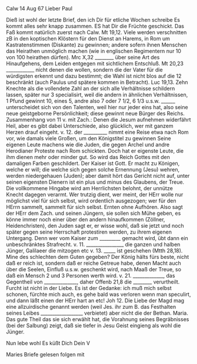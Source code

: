  Calw 14 Aug 67
Lieber Paul

Dieß ist wohl der letzte Brief, den ich Dir für etliche Wochen schreibe Es kommt alles sehr knapp zusammen. ES hat Dir die Früchte geschickt. Das Faß kommt natürlich zuerst nach Calw. Mt 19,12. Viele werden verschnitten zB in den koptischen Klöstern für den Dienst an Harems, in Rom um Kastratenstimmen (Diskante) zu gewinnen; andere sofern ihnen Menschen das Heirathen unmöglich machen (wie in englischen Regimentern nur 10 von 100 heirathen dürfen). Mrc X,32 ________ über seine Art des Hinaufgehens, dem Leiden entgegen mit sichtlichem Entschluß. Mt 20,23 ____________ nicht denen die wollen, sondern die der Vater für die würdigsten erkennt und dazu bestimmt; die Wahl ist nicht blos auf die 12 beschränkt (auch Paulus und spätere kommen in Betracht). Luc 19,13. Zehn Knechte als die vollendete Zahl an der sich alle Verhältnisse schildern lassen, später nur 3 specialisirt, weil die andern in ähnlichen Verhältnissen, 1 Pfund gewinnt 10, eines 5, andre also 7 oder 7 1/2, 6 1/3 u.s.w. ______ unterscheidet sich von den Talenten, weil hier nur jeder eins hat, also seine neue geistgeborne Persönlichkeit; diese gewinnt neue Bürger des Reichs. Zusammenhang von 11 v. mit Zach.: Denen die Jesum aufnehmen widerfährt Heil, aber es gibt dabei Unterschiede, also glücklich, wer mit ganzem Herzen drauf eingeht. v. 12. der __________ nimmt eine Reise etwa nach Rom vor, wie damals viele Großen, um den Königstitel zu gewinnen Seine eigenen Leute machens wie die Juden, die gegen Archel und andre Herodianer Proteste nach Rom schickten. Doch hat er eigenste Leute, die ihm dienen mehr oder minder gut. So wird das Reich Gottes mit den damaligen Farben geschildert. Der Kaiser ist Gott. Er macht zu Königen, welche er will; die welche sich gegen solche Ernennung (Jesu) wehren, werden niedergehauen (Juden); aber damit hört das Gericht nicht auf, unter seinen eigensten Dienern ist ein plus und minus des Glaubens, der Treue. Die vollkommene Hingabe wird am Herrlichsten belohnt, der unnütze Knecht dagegen verarmt. Wer trutzig dient, wer meint, der HErr wolle nur möglichst viel für sich selbst, wird ordentlich ausgezogen; wer für den HErrn sammelt, sammelt für sich selbst. Ernten ohne Aufhören. Also sagt der HErr dem Zach. und seinen Jüngern, sie sollen sich Mühe geben, es könne immer noch einer über den andern hinaufkommen (Zöllner, Heidenchristen), den Juden sagt er, er wisse wohl, daß sie jetzt und noch später gegen seine Herrschaft protestiren werden, zu ihrem eigenen Untergang. Denn wer vom Kaiser zum _________ gemacht wird, übt dann ein unbeschränktes Strafrecht. v. 11. ________________ die ganzen und halben Jünger, Galilaeer die mitzogen etc v. 13. _____ ist geschehen (Mtth 28,18). Mine des schlechten dem Guten gegeben? Der König hälts fürs beste, nicht daß er reich ist, sondern daß er reiche Getreue habe, denen Macht auch über die Seelen, Einfluß u.s.w. geschenkt wird, nach Maaß der Treue, so daß ein Mensch 2 und 3 Personen werth wird. v. 21. _____________, das Gegentheil von ______________, daher Offenb 21,8 die ________ verurtheilt. Furcht ist nicht in der Liebe. Es ist der Gedanke: ich muß mich selbst schonen, fürchte mich auch, es gehe bald was verloren wenn man speculirt, und dann läßt einen der HErr hart an etc! Joh 12. Die Liebe der Magd mag eine allzuirdische genannt werden (weil Jes. ihr zum B. das Festhalten seines Leibes __________________ verbietet) aber nicht die der Bethan. Maria. Das gute Theil das sie sich erwählt hat, die Vorahnung seines Begräbnisses (bei der Salbung) zeigt, daß sie tiefer in Jesu Geist eingieng als wohl die Jünger.

 Nun lebe wohl Es küßt Dich Dein V

Maries Briefe gelesen folgen mit
